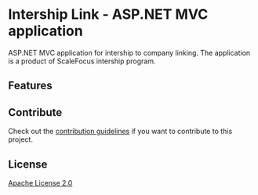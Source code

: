 # Intership Link - ASP.NET MVC application

ASP.NET MVC application for intership to company linking. 
The application is a product of ScaleFocus intership program.

## Features

## Contribute

Check out the [contribution guidelines](https://github.com/scalefocus/intership-link/blob/master/CONTRIBUTING.md) if you want to contribute to this project.

## License

[Apache License 2.0](https://github.com/scalefocus/intership-link/blob/master/LICENSE)